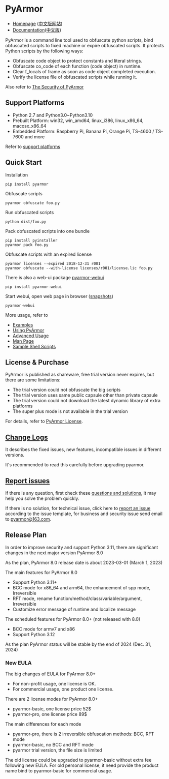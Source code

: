 # PyArmor

* [Homepage](https://pyarmor.dashingsoft.com) ([中文版网站](https://pyarmor.dashingsoft.com/index-zh.html))
* [Documentation](https://pyarmor.readthedocs.io/en/latest/)([中文版](https://pyarmor.readthedocs.io/zh/latest/))

PyArmor is a command line tool used to obfuscate python scripts, bind
obfuscated scripts to fixed machine or expire obfuscated scripts. It
protects Python scripts by the following ways:

* Obfuscate code object to protect constants and literal strings.
* Obfuscate co_code of each function (code object) in runtime.
* Clear f_locals of frame as soon as code object completed execution.
* Verify the license file of obfuscated scripts while running it.

Also refer to [The Security of PyArmor](https://pyarmor.readthedocs.io/en/latest/security.html)

## Support Platforms

- Python 2.7 and Python3.0~Python3.10
- Prebuilt Platform: win32, win_amd64, linux_i386, linux_x86_64, macosx_x86_64
- Embedded Platform: Raspberry Pi, Banana Pi, Orange Pi, TS-4600 / TS-7600 and more

Refer to [support platforms](https://pyarmor.readthedocs.io/en/latest/platforms.html)

## Quick Start

Installation

    pip install pyarmor

Obfuscate scripts

    pyarmor obfuscate foo.py

Run obfuscated scripts

    python dist/foo.py

Pack obfuscated scripts into one bundle

    pip install pyinstaller
    pyarmor pack foo.py

Obfuscate scripts with an expired license

    pyarmor licenses --expired 2018-12-31 r001
    pyarmor obfuscate --with-license licenses/r001/license.lic foo.py

There is also a web-ui package [pyarmor-webui](https://github.com/dashingsoft/pyarmor-webui)

    pip install pyarmor-webui

Start webui, open web page in browser ([snapshots](https://github.com/dashingsoft/pyarmor-webui/tree/master/snapshots))

    pyarmor-webui

More usage, refer to

* [Examples](https://pyarmor.readthedocs.io/en/latest/examples.html)
* [Using PyArmor](https://pyarmor.readthedocs.io/en/latest/usage.html)
* [Advanced Usage](https://pyarmor.readthedocs.io/en/latest/advanced.html)
* [Man Page](https://pyarmor.readthedocs.io/en/latest/man.html)
* [Sample Shell Scripts](src/examples/README.md)

## License & Purchase

PyArmor is published as shareware, free trial version never expires, but there are
some limitations:

* The trial version could not obfuscate the big scripts
* The trial version uses same public capsule other than private capsule
* The trial version could not download the latest dynamic library of extra platforms
* The super plus mode is not available in the trial version

For details, refer to [PyArmor License](https://pyarmor.readthedocs.io/en/latest/license.html).

## [Change Logs](docs/change-logs.rst)

It describes the fixed issues, new features, incompatible issues in different
versions.

It's recommended to read this carefully before upgrading pyarmor.

## [Report issues](https://github.com/dashingsoft/pyarmor/issues)

If there is any question, first check these [questions and
solutions](https://pyarmor.readthedocs.io/en/latest/questions.html), it may help
you solve the problem quickly.

If there is no solution, for technical issue, click here to [report an
issue](https://github.com/dashingsoft/pyarmor/issues) according to the issue
template, for business and security issue send email to <pyarmor@163.com>.

## Release Plan

In order to improve security and support Python 3.11, there are significant
changes in the next major version PyArmor 8.0

As the plan, PyArmor 8.0 release date is about 2023-03-01 (March 1, 2023)

The main features for PyArmor 8.0

* Support Python 3.11+
* BCC mode for x86_64 and arm64, the enhancement of spp mode, Irreversible
* RFT mode, rename function/method/class/variable/argument, Irreversible
* Customize error message of runtime and localize message

The scheduled features for PyArmor 8.0+ (not released with 8.0)

* BCC mode for armv7 and x86
* Support Python 3.12

As the plan PyArmor status will be stable by the end of 2024 (Dec. 31, 2024)

### New EULA

The big changes of EULA for PyArmor 8.0+

* For non-profit usage, one license is OK.
* For commercial usage, one product one license.

There are 2 license modes for PyArmor 8.0+

* pyarmor-basic, one license price 52$
* pyarmor-pro, one license price 89$

The main differences for each mode

* pyarmor-pro, there is 2 irreversible obfuscation methods: BCC, RFT mode
* pyarmor-basic, no BCC and RFT mode
* pyarmor trial version, the file size is limited

The old license could be upgraded to pyarmor-basic without extra fee following
new EULA. For old personal license, it need provide the product name bind to
pyarmor-basic for commercial usage.
